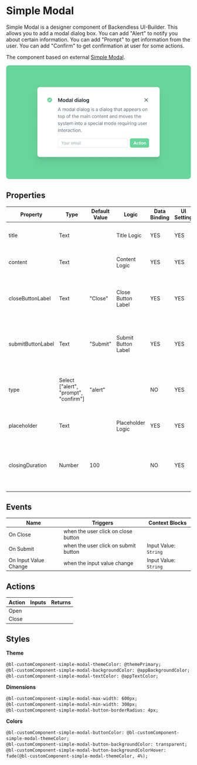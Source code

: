 # Simple Modal

Simple Modal is a designer component of Backendless UI-Builder. This allows you to add a modal dialog box. You can add "Alert" to notify you about certain information. You can add "Prompt" to get information from the user. You can add "Confirm" to get confirmation at user for some actions.

The component based on external [Simple Modal](https://mui.com/material-ui/react-dialog/).

<p align="center">
  <img src="./thumbnail.png" alt="main thumbnail" width="780"/>
</p>

## Properties

| Property          | Type                                  | Default Value | Logic               | Data Binding | UI Setting | Description                                                             |
|-------------------|---------------------------------------|---------------|---------------------|--------------|------------|-------------------------------------------------------------------------|
| title             | Text                                  |               | Title Logic         | YES          | YES        | Allows write title for Simple Modal.                                    |
| content           | Text                                  |               | Content Logic       | YES          | YES        | Allows write content for Simple Modal.                                  |
| closeButtonLabel  | Text                                  | "Close"       | Close Button Label  | YES          | YES        | Allows to write label for close button. Default value "Close".          |
| submitButtonLabel | Text                                  | "Submit"      | Submit Button Label | YES          | YES        | Allows to write label for Submit Button. Default value "Submit".        |
| type              | Select ["alert", "prompt", "confirm"] | "alert"       |                     | NO           | YES        | Allows select type of Simple Modal ("alert", "prompt", "confirm").      |
| placeholder       | Text                                  |               | Placeholder Logic   | YES          | YES        | Allows to write text for input placeholder.                             |
| closingDuration   | Number                                | 100           |                     | NO           | YES        | Allows to specify speed animation opening and closing for Simple Modal. |

## Events

| Name                  | Triggers                             | Context Blocks        |
|-----------------------|--------------------------------------|-----------------------|
| On Close              | when the user click on close button  |                       |
| On Submit             | when the user click on submit button | Input Value: `String` |
| On Input Value Change | when the input value change          | Input Value: `String` |

## Actions

| Action | Inputs | Returns |
|--------|--------|---------|
| Open   |        |         |
| Close  |        |         |

## Styles

**Theme**
```
@bl-customComponent-simple-modal-themeColor: @themePrimary;
@bl-customComponent-simple-modal-backgroundColor: @appBackgroundColor;
@bl-customComponent-simple-modal-textColor: @appTextColor;
```

**Dimensions**
```
@bl-customComponent-simple-modal-max-width: 600px;
@bl-customComponent-simple-modal-min-width: 300px;
@bl-customComponent-simple-modal-button-borderRadius: 4px;
```

**Colors**
```
@bl-customComponent-simple-modal-buttonColor: @bl-customComponent-simple-modal-themeColor;
@bl-customComponent-simple-modal-button-backgroundColor: transparent;
@bl-customComponent-simple-modal-button-backgroundColorHover: fade(@bl-customComponent-simple-modal-themeColor, 4%);
```
